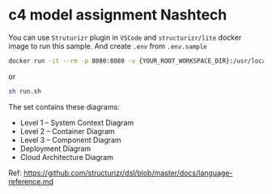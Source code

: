 # c4 model assignment Nashtech

You can use `Struturizr` plugin in `VSCode` and `structurizr/lite` docker image to run this sample. And create `.env` from `.env.sample`

```bash
docker run -it --rm -p 8080:8080 -v {YOUR_ROOT_WORKSPACE_DIR}:/usr/local/structurizr --env-file .env structurizr/lite
```

or

```bash
sh run.sh
```

The set contains these diagrams:

- Level 1 – System Context Diagram
- Level 2 – Container Diagram
- Level 3 – Component Diagram
- Deployment Diagram
- Cloud Architecture Diagram

Ref: https://github.com/structurizr/dsl/blob/master/docs/language-reference.md
